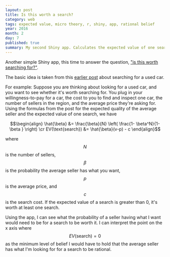 ```yaml
---
layout: post
title: Is this worth a search?
category: web
tags: expected value, micro theory, r, shiny, app, rational belief
year: 2016
month: 2
day: 7
published: true
summary: My second Shiny app. Calculates the expected value of one search over a range of beliefs given wtp, average price, search cost, and number of sellers.
---
```


Another simple Shiny app, this time to answer the question, ["is this worth searching for?"](https://akhilrao.shinyapps.io/worthASearchApp/). 

The basic idea is taken from this [earlier post](http://akhilrao.github.io/micro%20theory/2015/10/08/imperfect-information-car-search.html) about searching for a used car.

For example: Suppose you are thinking about looking for a used car, and you want to see whether it's worth searching for. You plug in your willingness-to-pay for a car, the cost to you to find and inspect one car, the number of sellers in the region, and the average price they're asking for. Using the formulas from the post for the expected quality of the average seller and the expected value of one search, we have

$$\begin{align}
\hat{\beta} &= \frac{\beta}{N} \left( \frac{1- \beta^N}{1- \beta } \right) \cr
EV(\text{search}) &= \hat{\beta}(v-p) - c
\end{align}$$

where $$N$$ is the number of sellers, $$\beta$$ is the probability the average seller has what you want, $$p$$ is the average price, and $$c$$ is the search cost. If the expected value of a search is greater than 0, it's worth at least one search.

Using the app, I can see what the probability of a seller having what I want would need to be for a search to be worth it. I can interpret the point on the x axis where $$EV(\text{search})=0$$ as the minimum level of belief I would have to hold that the average seller has what I'm looking for for a search to be rational.
